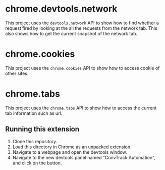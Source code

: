 # chrome.devtools.network

This project uses the `devtools.network` API to show how to find whether a request fired by looking at the all the requests from the network tab.
This also shows how to get the current snapshot of the network tab.

# chrome.cookies

This project uses the `chrome.cookies` API to show how to access cookie of other sites.

# chrome.tabs

This project uses the `chrome.tabs` API to show how to access the current tab information such as url.

## Running this extension

1. Clone this repository.
2. Load this directory in Chrome as an [unpacked extension](https://developer.chrome.com/docs/extensions/mv3/getstarted/development-basics/#load-unpacked).
3. Navigate to a webpage and open the devtools window.
4. Navigate to the new devtools panel named "ConvTrack Automation", and click on the button.
